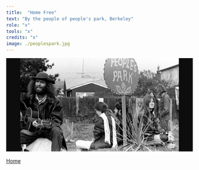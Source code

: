 ```yaml
---
title:  "Home Free"
text: "By the people of people's park, Berkeley"
role: "x"
tools: "x"
credits: "x"
image: ./peoplespark.jpg
---
```


![park](./peoplespark.jpg)

[Home](/)

